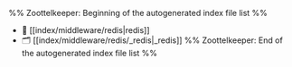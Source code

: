 %% Zoottelkeeper: Beginning of the autogenerated index file list  %%
- 📄 [[index/middleware/redis|redis]]
- 🗂️ [[index/middleware/redis/_redis|_redis]]
%% Zoottelkeeper: End of the autogenerated index file list  %%
